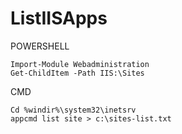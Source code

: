 # ListIISApps

POWERSHELL

```
Import-Module Webadministration
Get-ChildItem -Path IIS:\Sites
```

CMD


```
Cd %windir%\system32\inetsrv
appcmd list site > c:\sites-list.txt
```
